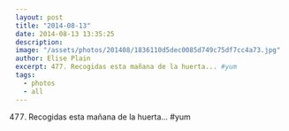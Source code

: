 ```yaml
---
layout: post
title: "2014-08-13"
date: 2014-08-13 13:35:25
description: 
image: "/assets/photos/201408/1836110d5dec0085d749c75df7cc4a73.jpg"
author: Elise Plain
excerpt: 477. Recogidas esta mañana de la huerta... #yum
tags: 
  - photos
  - all
---
```


477. Recogidas esta mañana de la huerta... #yum
<p></p>
